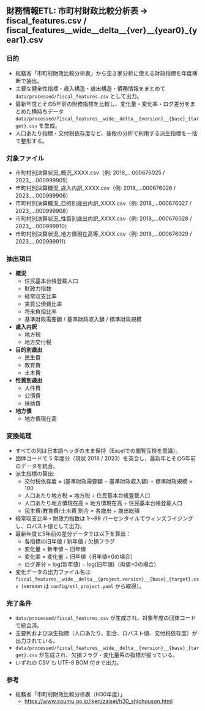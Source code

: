 ## 財務情報ETL: 市町村財政比較分析表 → fiscal_features.csv / fiscal_features__wide__delta__{ver}__{year0}_{year1}.csv

### 目的
- 総務省「市町村財政比較分析表」から空き家分析に使える財政指標を年度横断で抽出。
- 主要な健全性指標・歳入構造・歳出構造・債務情報をまとめて `data/processed/fiscal_features.csv` として出力。
- 最新年度とその5年前の財務指標を比較し、変化量・変化率・ログ差分をまとめた横持ちデータ `data/processed/fiscal_features__wide__delta__{version}__{base}_{target}.csv` を生成。
- 人口あたり指標・交付税依存度など、後段の分析で利用する派生指標を一括で整形する。

### 対象ファイル
- 市町村別決算状況_概況_XXXX.csv（例: 2018_...000676025 / 2023_...000999905）
- 市町村別決算概況_歳入内訳_XXXX.csv（例: 2018_...000676026 / 2023_...000999906）
- 市町村別決算概況_目的別歳出内訳_XXXX.csv（例: 2018_...000676027 / 2023_...000999908）
- 市町村別決算状況_性質別歳出内訳_XXXX.csv（例: 2018_...000676028 / 2023_...000999910）
- 市町村別決算状況_地方債現在高等_XXXX.csv（例: 2018_...000676029 / 2023_...000999911）

### 抽出項目
- **概況**
  - 住民基本台帳登載人口
  - 財政力指数
  - 経常収支比率
  - 実質公債費比率
  - 将来負担比率
  - 基準財政需要額 / 基準財政収入額 / 標準財政規模
- **歳入内訳**
  - 地方税
  - 地方交付税
- **目的別歳出**
  - 民生費
  - 教育費
  - 土木費
- **性質別歳出**
  - 人件費
  - 公債費
  - 扶助費
- **地方債**
  - 地方債現在高

### 変換処理
- すべての列は日本語ヘッダのまま保持（Excelでの閲覧互換を意識）。
- 団体コードで 5 年度分（現状 2018 / 2023）を突合し、最新年とその5年前のデータを統合。
- 派生指標の算出:
  - 交付税依存度 ≈ (基準財政需要額 − 基準財政収入額) ÷ 標準財政規模 × 100
  - 人口あたり地方税 = 地方税 ÷ 住民基本台帳登載人口
  - 人口あたり地方債現在高 = 地方債現在高 ÷ 住民基本台帳登載人口
  - 民生費/教育費/土木費 割合 = 各歳出 ÷ 歳出総額
- 経常収支比率・財政力指数は 1〜99 パーセンタイルでウィンズライジングし、ロバスト値として出力。
- 最新年度と5年前の差分データでは以下を算出：
  - 各指標の旧年値 / 新年値 / 欠損フラグ
  - 変化量 = 新年値 − 旧年値
  - 変化率 = 変化量 ÷ 旧年値（旧年値≠0の場合）
  - ログ差分 = log(新年値) − log(旧年値)（両値>0の場合）
- 変化データの出力ファイル名は `fiscal_features__wide__delta__{project.version}__{base}_{target}.csv`（version は `config/etl_project.yaml` から取得）。

### 完了条件
- `data/processed/fiscal_features.csv` が生成され、対象年度の団体コードで統合済。
- 主要列および派生指標（人口あたり、割合、ロバスト値、交付税依存度）が出力されている。
- `data/processed/fiscal_features__wide__delta__{version}__{base}_{target}.csv` が生成され、欠損フラグ・変化量系の指標が揃っている。
- いずれの CSV も UTF-8 BOM 付きで出力。

### 参考
- 総務省「市町村財政比較分析表（H30年度）」
  - https://www.soumu.go.jp/iken/zaisei/h30_shichouson.html
  
  
